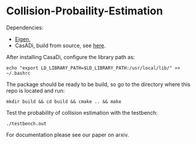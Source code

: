 # Collision-Probaility-Estimation
Dependencies:  
- [Eigen](https://eigen.tuxfamily.org/index.php?title=Main_Page),
- CasADi, build from source, see [here](https://github.com/casadi/casadi/wiki/InstallationLinux).  

After installing CasaDi, configure the library path as: 
```
echo "export LD_LIBRARY_PATH=$LD_LIBRARY_PATH:/usr/local/lib/" >> ~/.bashrc
```
The package should be ready to be build, so go to the directory where this repo is located and run:
```
mkdir build && cd build && cmake .. && make
```
Test the probability of collision estimation with the testbench: 
```
./testbench.out
```
For documentation please see our paper on arxiv.

